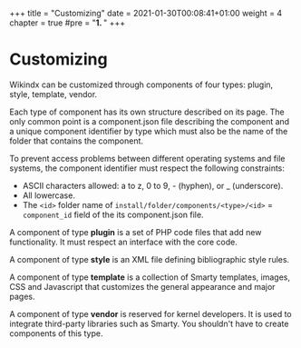 +++
title = "Customizing"
date = 2021-01-30T00:08:41+01:00
weight = 4
chapter = true
#pre = "<b>1. </b>"
+++

# Customizing

Wikindx can be customized through components of four types: plugin, style, template, vendor.

Each type of component has its own structure described on its page. The only common point is a component.json file describing the component and a unique component identifier by type which must also be the name of the folder that contains the component. 

To prevent access problems between different operating systems and file systems, the component identifier must respect the following constraints:

- ASCII characters allowed: a to z, 0 to 9, - (hyphen), or _ (underscore).
- All lowercase.
- The `<id>` folder name of `install/folder/components/<type>/<id>` = `component_id` field of the its component.json file.

A component of type __plugin__ is a set of PHP code files that add new functionality.
It must respect an interface with the core code.

A component of type __style__ is an XML file defining bibliographic style rules.

A component of type __template__ is a collection of Smarty templates, images, CSS and Javascript that customizes the general appearance and major pages.

A component of type __vendor__ is reserved for kernel developers.
It is used to integrate third-party libraries such as Smarty.
You shouldn't have to create components of this type.
